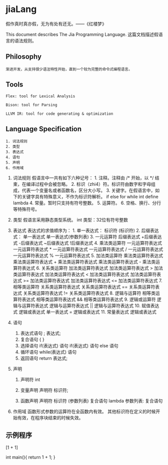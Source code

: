 # jiaLang

假作真时真亦假，无为有处有还无。——《红楼梦》

This document describes The Jia Programming Language.
这篇文档描述假语言的语法规则。

## Philosophy
	
	渐进开发，从支持很少语法特性开始，直到一个较为完整的命令式编程语言。

## Tools
	
	Flex: tool for Lexical Analysis

	Bison: tool for Parsing

	LLVM IR: tool for code generating & optimization


## Language Specification
	1. 词法规则
	2. 类型
	3. 表达式
	4. 语句
	5. 声明
	6. 作用域

1. 词法规则
    假语言中一共有如下六种记号：
		1. 注释。注释由 /* 开始，以 */ 结束，在编译过程中会被忽略。
		2. 标识（zhi4）符。标识符由数字和字母组成，代表一个变量名或者函数名，区分大小写。
		3. 关键字。在假语言中，如下的关键字具有特殊意义，不作为标识符解析。
			if else for while int define lambda
		4. 常量。暂时只支持有符号整数。
		5. 运算符。
		6. 空格、换行、分行等特殊符号。

2. 类型
	假语言采用静态类型系统。
	int 类型：32位有符号整数

3. 表达式
	表达式的求值顺序为：
		1. 单一表达式：
			标识符
			(标识符)
		2. 后缀表达式：
			单一表达式
			单一表达式(参数列表)
		3. 一元运算符
			后缀表达式
			+后缀表达式 
			-后缀表达式 
			~后缀表达式 
			!后缀表达式
		4. 乘法类运算符
			一元运算符表达式
			一元运算符表达式 * 一元运算符表达式
			一元运算符表达式 / 一元运算符表达式
			一元运算符表达式 % 一元运算符表达式
		5. 加法类运算符
			乘法类运算符表达式
			乘法类运算符表达式 + 乘法类运算符表达式
			乘法类运算符表达式 - 乘法类运算符表达式
		6. 关系类运算符
			加法类运算符表达式
			加法类运算符表达式 > 加法类运算符表达式
			加法类运算符表达式 < 加法类运算符表达式
			加法类运算符表达式 >= 加法类运算符表达式
			加法类运算符表达式 <= 加法类运算符表达式
		7. 相等类运算符
			关系类运算符表达式
			关系类运算符表达式 == 关系类运算符表达式
			关系类运算符表达式 != 关系类运算符表达式
		8. 逻辑与运算符
			相等类运算符表达式
			相等类运算符表达式 && 相等类运算符表达式
		9. 逻辑或运算符
			逻辑与运算符表达式
			逻辑与运算符表达式 || 逻辑与运算符表达式
		10. 赋值表达式
			逻辑或表达式
			单一表达式 = 逻辑或表达式
		11. 常量表达式
			逻辑或表达式

4. 语句
	1. 表达式语句
		;
		表达式;
	2. 复合语句
		{  }
	3. 选择语句
		if(表达式) 语句
		if(表达式) 语句 else 语句
	4. 循环语句
		while(表达式) 语句
	5. 返回语句
		return 表达式;

5. 声明
	1. 声明符
		int

	2. 变量声明
		声明符 标识符;

	3. 函数声明
		声明符 标识符 (参数列表) 复合语句
		lambda 参数列表: 复合语句
	
6. 作用域
	函数形式参数的运算符在全函数内有效。
	其他标识符在定义的时候开始有效，在程序块结束的时候失效。

## 示例程序

[1 + 1]

int main(){
	return 1 + 1;
}
	





